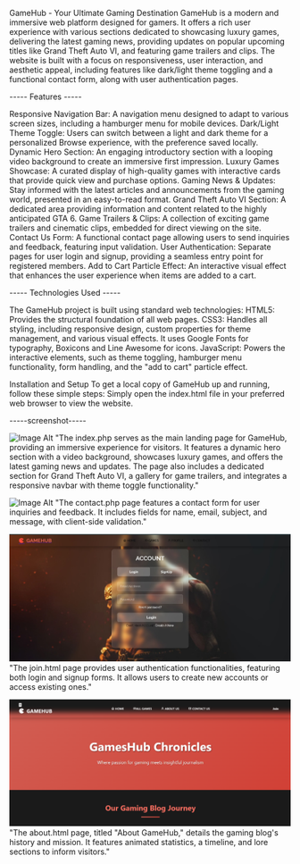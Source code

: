 GameHub - Your Ultimate Gaming Destination
GameHub is a modern and immersive web platform designed for gamers. It offers a rich user experience with various sections dedicated to showcasing luxury games, delivering the latest gaming news, providing updates on popular upcoming titles like Grand Theft Auto VI, and featuring game trailers and clips. The website is built with a focus on responsiveness, user interaction, and aesthetic appeal, including features like dark/light theme toggling and a functional contact form, along with user authentication pages.

 ----- Features ----- 

Responsive Navigation Bar: A navigation menu designed to adapt to various screen sizes, including a hamburger menu for mobile devices.
Dark/Light Theme Toggle: Users can switch between a light and dark theme for a personalized Browse experience, with the preference saved locally.
Dynamic Hero Section: An engaging introductory section with a looping video background to create an immersive first impression.
Luxury Games Showcase: A curated display of high-quality games with interactive cards that provide quick view and purchase options.
Gaming News & Updates: Stay informed with the latest articles and announcements from the gaming world, presented in an easy-to-read format.
Grand Theft Auto VI Section: A dedicated area providing information and content related to the highly anticipated GTA 6.
Game Trailers & Clips: A collection of exciting game trailers and cinematic clips, embedded for direct viewing on the site.
Contact Us Form: A functional contact page allowing users to send inquiries and feedback, featuring input validation.
User Authentication: Separate pages for user login and signup, providing a seamless entry point for registered members.
Add to Cart Particle Effect: An interactive visual effect that enhances the user experience when items are added to a cart.

 ----- Technologies Used ----- 

The GameHub project is built using standard web technologies:
HTML5: Provides the structural foundation of all web pages.
CSS3: Handles all styling, including responsive design, custom properties for theme management, and various visual effects. It uses Google Fonts for typography, Boxicons and Line Awesome for icons.
JavaScript: Powers the interactive elements, such as theme toggling, hamburger menu functionality, form handling, and the "add to cart" particle effect.

Installation and Setup
To get a local copy of GameHub up and running, follow these simple steps:
Simply open the index.html file in your preferred web browser to view the website.

 -----screenshot-----

  ![Image Alt](https://github.com/faizanalisyed2776/GameHub-ongoing/blob/d3d49190d3568820ff20a0c81914efccea6584a9/HomePage.jpg)
"The index.php serves as the main landing page for GameHub, providing an immersive experience for visitors. It features a dynamic hero section with a video background, showcases luxury games, and offers the      latest gaming news and updates. The page also includes a dedicated section for Grand Theft Auto VI, a gallery for game trailers, and integrates a responsive navbar with theme toggle functionality."
  
  ![Image Alt](https://github.com/faizanalisyed2776/GameHub-ongoing/blob/c71b0a07d7fa92b346fdd4cd8d89cebf90a74b68/Contact%20page.jpg)
"The contact.php page features a contact form for user inquiries and feedback. It includes fields for name, email, subject, and message, with client-side validation."
  
  
  ![Image Alt](https://github.com/faizanalisyed2776/GameHub/blob/a76f459d9c60eca8d843face09f6a15b6cf903db/Join%20page.jpg)
"The join.html page provides user authentication functionalities, featuring both login and signup forms. It allows users to create new accounts or access existing ones."


![Image Alt](https://github.com/faizanalisyed2776/GameHub/blob/9aab6c2a9cc8d43c2ee28836f7b32c8c277a22ff/About.png)
"The about.html page, titled "About GameHub," details the gaming blog's history and mission. It features animated statistics, a timeline, and lore sections to inform visitors."
